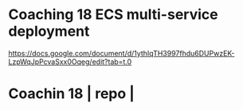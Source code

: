 # Coaching 18 ECS multi-service deployment
https://docs.google.com/document/d/1ythIqTH3997fhdu6DUPwzEK-LzpWqJpPcvaSxx0Oqeg/edit?tab=t.0

# Coachin 18 | repo | 
